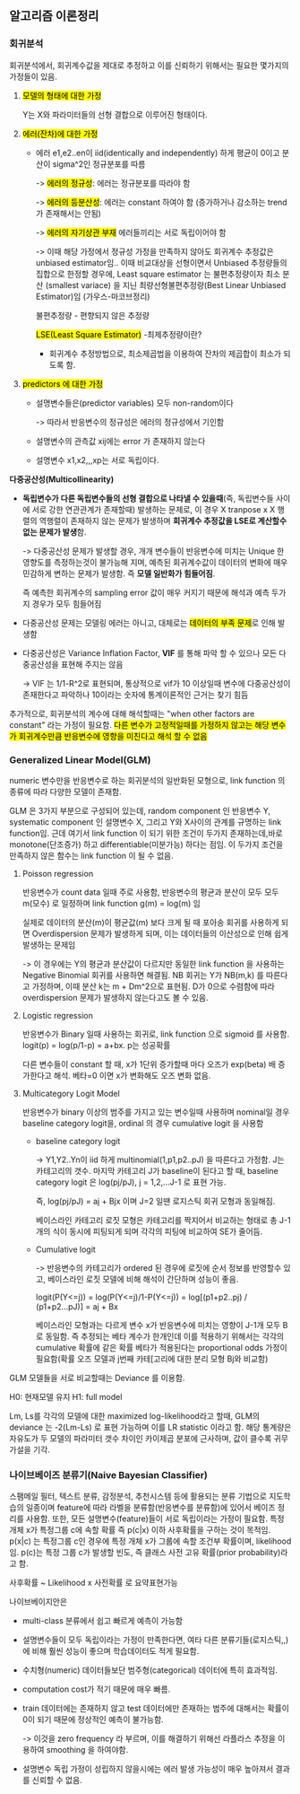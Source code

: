 ## 알고리즘 이론정리

### 회귀분석

회귀분석에서, 회귀계수값을 제대로 추정하고 이를 신뢰하기 위해서는 필요한 몇가지의 가정들이 있음. 

1. <mark>모델의 형태에 대한 가정</mark>

   Y는 X와 파라미터들의 선형 결합으로 이루어진 형태이다.

2. <mark>에러(잔차)에 대한 가정

   - 에러 e1,e2..en이 iid(identically and independently) 하게 평균이 0이고 분산이 sigma^2인 정규분포를 따름

     -> <mark>에러의 정규성</mark>: 에러는 정규분포를 따라야 함

     -> <mark>에러의 등분산성</mark>: 에러는 constant 하여야 함 (증가하거나 감소하는 trend 가 존재해서는 안됨)

     -> <mark>에러의 자기상관 부재</mark> 에러들끼리는 서로 독립이어야 함

     -> 이때 해당 가정에서 정규성 가정을 만족하지 않아도 회귀계수 추정값은 unbiased estimator임.. 이때 비교대상을 선형이면서 Unbiased 추정량들의 집합으로 한정할 경우에, Least square estimator 는 불편추정량이자 최소 분산 (smallest variace) 을 지닌 최량선형불편추정량(Best Linear Unbiased Estimator)임 (가우스-마코브정리)

     불편추정량 - 편향되지 않은 추정량

     <mark>LSE(Least Square Estimator)</mark> -최제추정량이란?

     - 회귀계수 추정방법으로, 최소제곱법을 이용하여 잔차의 제곱합이 최소가 되도록 함. 

3. <mark>predictors 에 대한 가정

   - 설명변수들은(predictor variables) 모두 non-random이다

     -> 따라서 반응변수의 정규성은 에러의 정규성에서 기인함

   - 설명변수의 관측값 xij에는 error 가 존재하지 않는다

   - 설명변수 x1,x2,,,xp는 서로 독립이다.

**다중공산성(Multicollinearity)**

- **독립변수가 다른 독립변수들의 선형 결합으로 나타낼 수 있을때**(즉, 독립변수들 사이에 서로 강한 연관관계가 존재할때) 발생하는 문제로, 이 경우 X tranpose x X 행렬의 역행렬이 존재하지 않는 문제가 발생하며 **회귀계수 추정값을 LSE로 계산할수 없는 문제가 발생**함.

  -> 다중공산성 문제가 발생할 경우, 개개 변수들이 반응변수에 미치는 Unique 한 영향도를 측정하는것이 불가능해 지며, 예측된 회귀계수값이 데이터의 변화에 매우 민감하게 변하는 문제가 발생함. 즉 **모델 일반화가 힘들어짐**.

  즉 예측한 회귀계수의 sampling error 값이 매우 커지기 때문에 해석과 예측 두가지 경우가 모두 힘들어짐

- 다중공산성 문제는 모델링 에러는 아니고, 대체로는 <mark>데이터의 부족 문제</mark>로 인해 발생함

- 다중공산성은 Variance Inflation Factor, **VIF** 를 통해 파악 할 수 있으나 모든 다중공산성을 표현해 주지는 않음

  -> VIF 는 1/1-R^2로 표현되며, 통상적으로 vif가 10 이상일때 변수에 다중공산성이 존재한다고 파악하나 10이라는 숫자에 통계이론적인 근거는 찾기 힘듬

추가적으로, 회귀분석의 계수에 대해 해석할때는 "when other factors are constant" 라는 가정이 필요함. <mark>다른 변수가 고정적일때를 가정하지 않고는 해당 변수가 회귀계수만큼 반응변수에 영향을 미친다고 해석 할 수 없음</mark>



### Generalized Linear Model(GLM)

numeric 변수만을 반응변수로 하는 회귀분석의 일반화된 모형으로, link function 의 종류에 따라 다양한 모델이 존재함.

GLM 은 3가지 부분으로 구성되어 있는데, random component 인 반응변수 Y, systematic component 인 설명변수 X, 그리고 Y와 X사이의 관계를 규명하는 link function임. 근데 여기서 link function 이 되기 위한 조건이 두가지 존재하는데,바로 monotone(단조증가) 하고 differentiable(미분가능) 하다는 점임. 이 두가지 조건을 만족하지 않은 함수는 link function 이 될 수 없음.

1. Poisson regression

   반응변수가 count data 일때 주로 사용함, 반응변수의 평균과 분산이 모두 모두 m(모수) 로 일정하며 link function g(m) = log(m) 임 

   실제로 데이터의 분산(m)이 평균값(m) 보다 크게 될 때 포아송 회귀를 사용하게 되면 Overdispersion 문제가 발생하게 되며, 이는 데이터들의 이산성으로 인해 쉽게 발생하는 문제임

   -> 이 경우에는 Y의 평균과 분산값이 다르지만 동일한 link function 을 사용하는 Negative Binomial 회귀를 사용하면 해결됨.  NB 회귀는 Y가 NB(m,k) 를 따른다고 가정하며, 이때 분산 k는 m + Dm^2으로 표현됨. D가 0으로 수렴함에 따라 overdispersion 문제가 발생하지 않는다고도 볼 수 있음. 

2. Logistic regression

   반응변수가 Binary 일때 사용하는 회귀로, link function 으로 sigmoid 를 사용함. logit(p) = log(p/1-p) = a+bx. p는 성공확률

   다른 변수들이 constant 할 때, x가 1단위 증가할때 마다 오즈가 exp(beta) 배 증가한다고 해석. 베타=0 이면 x가 변화해도 오즈 변화 없음.

3. Multicategory Logit Model

   반응변수가 binary 이상의 범주를 가지고 있는 변수일때 사용하며 nominal일 경우 baseline category logit을, ordinal 의 경우 cumulative logit 을 사용함

   - baseline category logit

     -> Y1,Y2..Yn이 iid 하게 multinomial(1,p1,p2..pJ) 을 따른다고 가정함. J는 카테고리의 갯수. 마지막 카테고리 J가 baseline이 된다고 할 때, baseline category logit 은 log(pj/pJ), j = 1,2,...J-1 로 표현 가능.

     즉, log(pj/pJ) = aj + Bjx 이며 J=2 일땐 로지스틱 회귀 모형과 동일해짐. 

     베이스라인 카테고리 로짓 모형은 카테고리를 짝지어서 비교하는 형태로 총 J-1개의 식이 동시에 피팅되게 되며 각각의 피팅에 비교하여 SE가 줄어듬.  

   - Cumulative logit 

     -> 반응변수의 카테고리가 ordered 된 경우에 로짓에 순서 정보를 반영할수 있고, 베이스라인 로짓 모델에 비해 해석이 간단하며 성능이 좋음.

     logit(P(Y<=j)) = log(P(Y<=j)/1-P(Y<=j)) = log[(p1+p2..pj) / (p1+p2...pJ)] = aj + Bx

     베이스라인 모형과는 다르게 변수 x가 반응변수에 미치는 영향이 J-1개 모두 B로 동일함. 즉 추정되는 베타 계수가 한개인데 이를 적용하기 위해서는                                                        각각의 cumulative 확률에 같은 확률 베타가 적용된다는 proportional odds 가정이 필요함(확률 오즈 모델과 j번째 카테[고리에 대한 분리 모형 Bj와 비교함)

GLM 모델들을 서로 비교할때는 Deviance 를 이용함. 

H0: 현재모델 유지 H1: full model

Lm, Ls를 각각의 모델에 대한 maximized log-likelihood라고 할때, GLM의 deviance 는 -2(Lm-Ls) 로 표현 가능하며 이를 LR statistic 이라고 함. 해당 통계량은 자유도가 두 모델의 파라미터 갯수 차이인 카이제곱 분포에 근사하며, 값이 클수록 귀무가설을 기각. 



### 나이브베이즈 분류기(Naive Bayesian Classifier)

스팸메일 필터, 텍스트 분류, 감정분석, 추천시스템 등에 활용되는 분류 기법으로 지도학습의 일종이며 feature에 따라 라벨을 분류함(반응변수를 분류함)에 있어서 베이즈 정리를 사용함. 또한, 모든 설명변수(feature)들이 서로 독립이라는 가정이 필요함. 특정 개체 x가 특정그룹 c에 속할 확률 즉 p(c|x) 이하 사후확률을 구하는 것이 목적임. p(x|c) 는 특정그룹 c인 경우에 특정 개체 x가 그룹에 속할 조건부 확률이며, likelihood임. p(c)는 특정 그룹 c가 발생할 빈도, 즉 클래스 사전 고유 확률(prior probability)라고 함.

사후확률 ~ Likelihood x 사전확률 로 요약표현가능

나이브베이지안은 

- multi-class 분류에서 쉽고 빠르게 예측이 가능함

- 설명변수들이 모두 독립이라는 가정이 만족한다면, 여타 다른 분류기들(로지스틱,,) 에 비해 훨씬 성능이 좋으며 학습데이터도 적게 필요함.

- 수치형(numeric) 데이터들보단 범주형(categorical) 데이터에 특히 효과적임.

- computation cost가 적기 때문에 매우 빠름.

- train 데이터에는 존재하지 않고 test 데이터에만 존재하는 범주에 대해서는 확률이 0이 되기 때문에 정상적인 예측이 불가능함.

  -> 이것을 zero frequency 라 부르며, 이를 해결하기 위해선 라플라스 추정을 이용하여 smoothing 을 하여야함.

- 설명변수 독립 가정이 성립하지 않을시에는 에러 발생 가능성이 매우 높아져서 결과를 신뢰할 수 없음.